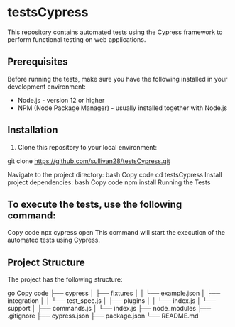 # testsCypress

This repository contains automated tests using the Cypress framework to perform functional testing on web applications.

## Prerequisites

Before running the tests, make sure you have the following installed in your development environment:
- Node.js - version 12 or higher
- NPM (Node Package Manager) - usually installed together with Node.js

## Installation

1. Clone this repository to your local environment:

git clone https://github.com/sullivan28/testsCypress.git

Navigate to the project directory:
bash
Copy code
cd testsCypress
Install project dependencies:
bash
Copy code
npm install
Running the Tests

## To execute the tests, use the following command:

Copy code
npx cypress open
This command will start the execution of the automated tests using Cypress.

## Project Structure
The project has the following structure:

go
Copy code
├── cypress
│   ├── fixtures
│   │   └── example.json
│   ├── integration
│   │   └── test_spec.js
│   ├── plugins
│   │   └── index.js
│   └── support
│       ├── commands.js
│       └── index.js
├── node_modules
├── .gitignore
├── cypress.json
├── package.json
└── README.md
